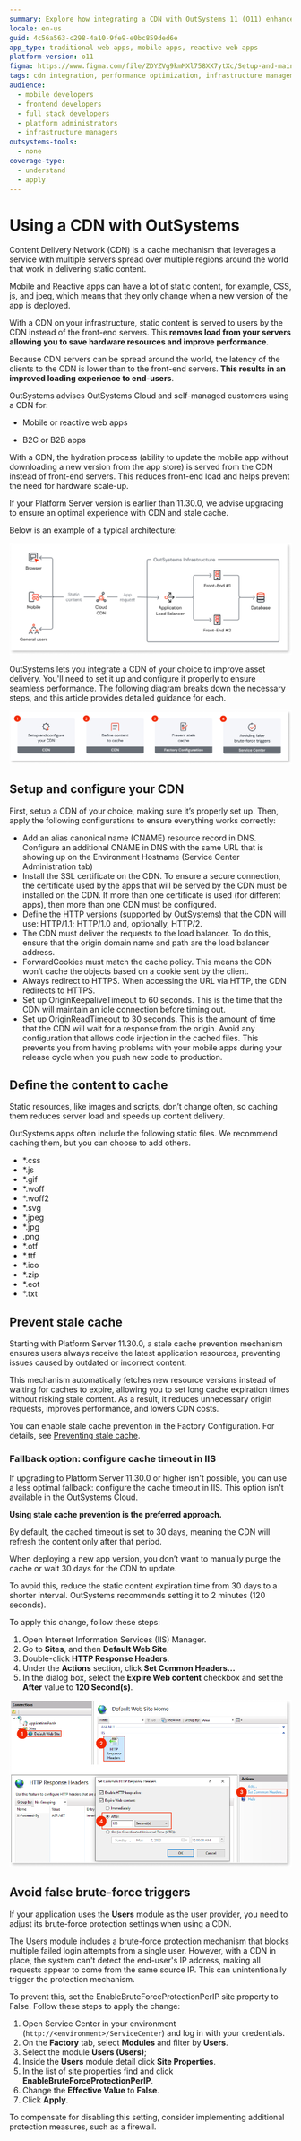 ```yaml
---
summary: Explore how integrating a CDN with OutSystems 11 (O11) enhances app performance by offloading static content delivery and improving user experience.
locale: en-us
guid: 4c56a563-c298-4a10-9fe9-e0bc859ded6e
app_type: traditional web apps, mobile apps, reactive web apps
platform-version: o11
figma: https://www.figma.com/file/ZDYZVg9kmMXl758XX7ytXc/Setup-and-maintain-your-OutSystems-Infrastructure?type=design&node-id=2066%3A3453&mode=design&t=PPL7U8XyNSIpuC5w-1
tags: cdn integration, performance optimization, infrastructure management, content delivery, app deployment
audience:
  - mobile developers
  - frontend developers
  - full stack developers
  - platform administrators
  - infrastructure managers
outsystems-tools:
  - none
coverage-type:
  - understand
  - apply
---
```


# Using a CDN with OutSystems

Content Delivery Network (CDN) is a cache mechanism that leverages a service with multiple servers spread over multiple regions around the world that work in delivering static content.

Mobile and Reactive apps can have a lot of static content, for example, CSS, js, and jpeg, which means that they only change when a new version of the app is deployed.

With a CDN on your infrastructure, static content is served to users by the CDN instead of the front-end servers. This **removes load from your servers allowing you to save hardware resources and improve performance**.

Because CDN servers can be spread around the world, the latency of the clients to the CDN is lower than to the front-end servers. **This results in an improved loading experience to end-users**.

OutSystems advises OutSystems Cloud and self-managed customers using  a CDN for:

* Mobile or reactive web apps

* B2C or B2B apps

With a CDN, the hydration process (ability to update the mobile app without downloading a new version from the app store) is served from the CDN instead of front-end servers. This reduces front-end load and helps prevent the need for hardware scale-up.

<div class="info" markdown="1">

If your Platform Server version is earlier than 11.30.0, we advise upgrading to ensure an optimal experience with CDN and stale cache.

</div>

Below is an example of a typical architecture:

![Diagram illustrating the architecture of a CDN within an OutSystems infrastructure](images/cdn-architecture-diag.png "CDN Architecture Diagram")

OutSystems lets you integrate a CDN of your choice to improve asset delivery. You'll need to set it up and configure it properly to ensure seamless performance. The following diagram breaks down the necessary steps, and this article provides detailed guidance for each.

![Diagram showing the steps to set up and configure a CDN, define content to cache, prevent stale cache, and avoid false brute-force triggers](images/cdn-process-diag.png "CDN Integration Process")

## Setup and configure your CDN

First, setup a CDN of your choice, making sure it’s properly set up. Then, apply the following configurations to ensure everything works correctly:

* Add an alias canonical name (CNAME) resource record in DNS. Configure an additional CNAME in DNS with the same URL that is showing up on the Environment Hostname (Service Center Administration tab)
* Install the SSL certificate on the CDN. To ensure a secure connection, the certificate used by the apps that will be served by the CDN must be installed on the CDN. If more than one certificate is used (for different apps), then more than one CDN must be configured.
* Define the HTTP versions (supported by OutSystems) that the CDN will use: HTTP/1.1; HTTP/1.0  and, optionally, HTTP/2.
* The CDN must deliver the requests to the load balancer. To do this, ensure that the origin domain name and path are the load balancer address.
* ForwardCookies must match the cache policy. This means the CDN won’t cache the objects based on a cookie sent by the client.
* Always redirect to HTTPS. When accessing the URL via HTTP, the CDN redirects to HTTPS.
* Set up OriginKeepaliveTimeout to 60 seconds. This is the time that the CDN will maintain an idle connection before timing out.
* Set up OriginReadTimeout to 30 seconds. This is the amount of time that the CDN will wait for a response from the origin.
Avoid any configuration that allows code injection in the cached files. This prevents you from having problems with your mobile apps during your release cycle when you push new code to production.

## Define the content to cache

Static resources, like images and scripts, don’t change often, so caching them reduces server load and speeds up content delivery.

OutSystems apps often include the following static files. We recommend caching them, but you can choose to add others.

* *.css
* *.js
* *.gif
* *.woff
* *.woff2
* *.svg
* *.jpeg
* *.jpg
* .png
* *.otf
* *.ttf
* *.ico
* *.zip
* *.eot
* *.txt

## Prevent stale cache

Starting with Platform Server 11.30.0, a stale cache prevention mechanism ensures users always receive the latest application resources, preventing issues caused by outdated or incorrect content.

This mechanism automatically fetches new resource versions instead of waiting for caches to expire, allowing you to set long cache expiration times without risking stale content. As a result, it reduces unnecessary origin requests, improves performance, and lowers CDN costs.

You can enable stale cache prevention in the Factory Configuration. For details, see [Preventing stale cache](stale-cache.md).

<div class="os-accordion__item">

<div class="os-accordion__title">

### Fallback option: configure cache timeout in IIS

</div>

<div class="os-accordion__content">

If upgrading to Platform Server 11.30.0 or higher isn't possible, you can use a less optimal fallback: configure the cache timeout in IIS. This option isn't available in the OutSystems Cloud.

**Using stale cache prevention is the preferred approach.**

By default, the cached timeout is set to 30 days, meaning the CDN will refresh the content only after that period.  

When deploying a new app version, you don’t want to manually purge the cache or wait 30 days for the CDN to update.  

To avoid this, reduce the static content expiration time from 30 days to a shorter interval. OutSystems recommends setting it to 2 minutes (120 seconds).

To apply this change, follow these steps:

1. Open Internet Information Services (IIS) Manager.
1. Go to **Sites**, and then **Default Web Site**.
1. Double-click **HTTP Response Headers**.
1. Under the **Actions** section, click **Set Common Headers…**
1. In the dialog box, select the **Expire Web content** checkbox and set the **After** value to **120 Second(s)**.

![Screenshot showing the process of setting the cache timeout in IIS Manager for CDN](images/cdn-cache-timeout-usr.png "CDN Cache Timeout Configuration")

</div>

</div>

## Avoid false brute-force triggers

If your application uses the **Users** module as the user provider, you need to adjust its brute-force protection settings when using a CDN.

The Users module includes a brute-force protection mechanism that blocks multiple failed login attempts from a single user. However, with a CDN in place, the system can't detect the end-user's IP address, making all requests appear to come from the same source IP. This can unintentionally trigger the protection mechanism.

To prevent this, set the EnableBruteForceProtectionPerIP site property to False. Follow these steps to apply the change:

1. Open Service Center in your environment (`http://<environment>/ServiceCenter`) and log in with your credentials.
1. On the **Factory** tab, select **Modules** and filter by **Users**.
1. Select the module **Users (Users)**;
1. Inside the **Users** module detail click **Site Properties**.
1. In the list of site properties find and click  **EnableBruteForceProtectionPerIP**.
1. Change the **Effective Value** to **False**.
1. Click **Apply**.

To compensate for disabling this setting, consider implementing additional protection measures, such as a firewall.

